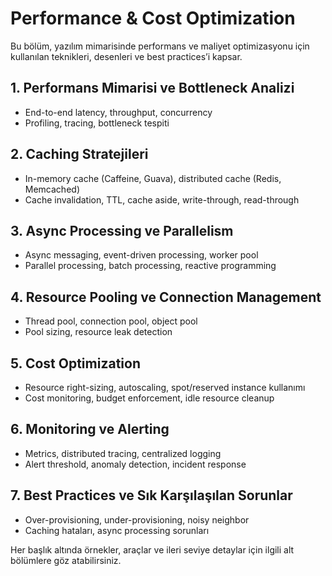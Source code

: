 # Performance & Cost Optimization

Bu bölüm, yazılım mimarisinde performans ve maliyet optimizasyonu için kullanılan teknikleri, desenleri ve best practices’i kapsar.

## 1. Performans Mimarisi ve Bottleneck Analizi
- End-to-end latency, throughput, concurrency
- Profiling, tracing, bottleneck tespiti

## 2. Caching Stratejileri
- In-memory cache (Caffeine, Guava), distributed cache (Redis, Memcached)
- Cache invalidation, TTL, cache aside, write-through, read-through

## 3. Async Processing ve Parallelism
- Async messaging, event-driven processing, worker pool
- Parallel processing, batch processing, reactive programming

## 4. Resource Pooling ve Connection Management
- Thread pool, connection pool, object pool
- Pool sizing, resource leak detection

## 5. Cost Optimization
- Resource right-sizing, autoscaling, spot/reserved instance kullanımı
- Cost monitoring, budget enforcement, idle resource cleanup

## 6. Monitoring ve Alerting
- Metrics, distributed tracing, centralized logging
- Alert threshold, anomaly detection, incident response

## 7. Best Practices ve Sık Karşılaşılan Sorunlar
- Over-provisioning, under-provisioning, noisy neighbor
- Caching hataları, async processing sorunları

Her başlık altında örnekler, araçlar ve ileri seviye detaylar için ilgili alt bölümlere göz atabilirsiniz.
